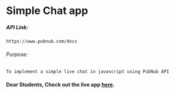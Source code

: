 # Simple Chat app

##### API Link:
    https://www.pubnub.com/docs

###### Purpose:
    To implement a simple live chat in javascript using PubNub API

#### Dear Students, Check out the live app [here](http://203.193.173.125/buildriseshine/api/javascript/chat).